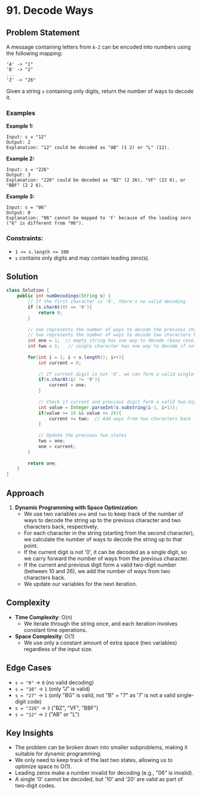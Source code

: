 # 91. Decode Ways

## Problem Statement
A message containing letters from `A-Z` can be encoded into numbers using the following mapping:
```
'A' -> "1"
'B' -> "2"
...
'Z' -> "26"
```
Given a string `s` containing only digits, return the number of ways to decode it.

### Examples

**Example 1:**
```
Input: s = "12"
Output: 2
Explanation: "12" could be decoded as "AB" (1 2) or "L" (12).
```

**Example 2:**
```
Input: s = "226"
Output: 3
Explanation: "226" could be decoded as "BZ" (2 26), "VF" (22 6), or "BBF" (2 2 6).
```

**Example 3:**
```
Input: s = "06"
Output: 0
Explanation: "06" cannot be mapped to 'F' because of the leading zero ("6" is different from "06").
```

### Constraints:
- `1 <= s.length <= 100`
- `s` contains only digits and may contain leading zero(s).

## Solution
```java
class Solution {
    public int numDecodings(String s) {
        // If the first character is '0', there's no valid decoding
        if (s.charAt(0) == '0'){
            return 0;
        }
        
        // one represents the number of ways to decode the previous character
        // two represents the number of ways to decode two characters back
        int one = 1;  // empty string has one way to decode (base case)
        int two = 1;   // single character has one way to decode if not '0'
        
        for(int i = 1; i < s.length(); i++){
            int current = 0;
            
            // If current digit is not '0', we can form a valid single-digit code
            if(s.charAt(i) != '0'){
                current = one;
            }
            
            // Check if current and previous digit form a valid two-digit code (10-26)
            int value = Integer.parseInt(s.substring(i-1, i+1));
            if(value >= 10 && value <= 26){
                current += two;  // Add ways from two characters back
            }
            
            // Update the previous two states
            two = one;
            one = current;
        }
       
        return one;
    }
}
```

## Approach
1. **Dynamic Programming with Space Optimization**:
   - We use two variables `one` and `two` to keep track of the number of ways to decode the string up to the previous character and two characters back, respectively.
   - For each character in the string (starting from the second character), we calculate the number of ways to decode the string up to that point.
   - If the current digit is not '0', it can be decoded as a single digit, so we carry forward the number of ways from the previous character.
   - If the current and previous digit form a valid two-digit number (between 10 and 26), we add the number of ways from two characters back.
   - We update our variables for the next iteration.

## Complexity
- **Time Complexity**: O(n)
  - We iterate through the string once, and each iteration involves constant time operations.
- **Space Complexity**: O(1)
  - We use only a constant amount of extra space (two variables) regardless of the input size.

## Edge Cases
- `s = "0"` → `0` (no valid decoding)
- `s = "10"` → `1` (only "J" is valid)
- `s = "27"` → `1` (only "BG" is valid, not "B" + "7" as '7' is not a valid single-digit code)
- `s = "226"` → `3` ("BZ", "VF", "BBF")
- `s = "12"` → `2` ("AB" or "L")

## Key Insights
- The problem can be broken down into smaller subproblems, making it suitable for dynamic programming.
- We only need to keep track of the last two states, allowing us to optimize space to O(1).
- Leading zeros make a number invalid for decoding (e.g., "06" is invalid).
- A single '0' cannot be decoded, but '10' and '20' are valid as part of two-digit codes.